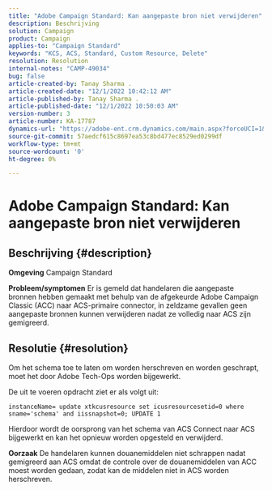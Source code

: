 ```yaml
---
title: "Adobe Campaign Standard: Kan aangepaste bron niet verwijderen"
description: Beschrijving
solution: Campaign
product: Campaign
applies-to: "Campaign Standard"
keywords: "KCS, ACS, Standard, Custom Resource, Delete"
resolution: Resolution
internal-notes: "CAMP-49034"
bug: false
article-created-by: Tanay Sharma .
article-created-date: "12/1/2022 10:42:12 AM"
article-published-by: Tanay Sharma .
article-published-date: "12/1/2022 10:50:03 AM"
version-number: 3
article-number: KA-17787
dynamics-url: "https://adobe-ent.crm.dynamics.com/main.aspx?forceUCI=1&pagetype=entityrecord&etn=knowledgearticle&id=45b12fca-6471-ed11-9562-6045bd006239"
source-git-commit: 57aedcf615c8697ea53c8bd477ec8529ed0299df
workflow-type: tm+mt
source-wordcount: '0'
ht-degree: 0%

---
```


# Adobe Campaign Standard: Kan aangepaste bron niet verwijderen

## Beschrijving {#description}

<b>Omgeving</b>
Campaign Standard


<b>Probleem/symptomen</b>
Er is gemeld dat handelaren die aangepaste bronnen hebben gemaakt met behulp van de afgekeurde Adobe Campaign Classic (ACC) naar ACS-primaire connector, in zeldzame gevallen geen aangepaste bronnen kunnen verwijderen nadat ze volledig naar ACS zijn gemigreerd.


## Resolutie {#resolution}


Om het schema toe te laten om worden herschreven en worden geschrapt, moet het door Adobe Tech-Ops worden bijgewerkt.

De uit te voeren opdracht ziet er als volgt uit:

`instanceName= update xtkcusresource set icusresourcesetid=0 where sname='schema' and iissnapshot=0; UPDATE 1`

Hierdoor wordt de oorsprong van het schema van ACS Connect naar ACS bijgewerkt en kan het opnieuw worden opgesteld en verwijderd.


<b>Oorzaak</b>
De handelaren kunnen douanemiddelen niet schrappen nadat gemigreerd aan ACS omdat de controle over de douanemiddelen van ACC moest worden gedaan, zodat kan de middelen niet in ACS worden herschreven.
